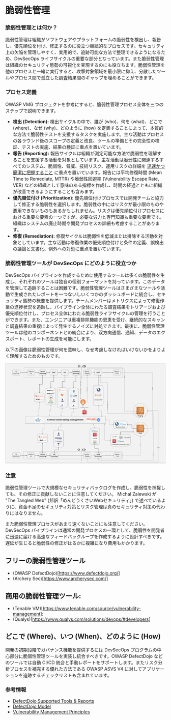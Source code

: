 # 脆弱性管理

### 脆弱性管理とは何か？
脆弱性管理は組織がソフトウェアやプラットフォームの脆弱性を検出し、報告し、優先順位を付け、修正するのに役立つ継続的なプロセスです。セキュリティ上の欠陥を管理しやすく、実用的で、追跡可能な方法で整理できるようになるため、DevSecOps ライフサイクルの重要な部分となっています。また脆弱性管理は組織のセキュリティ態勢の可視化を実現するのにも役立ちます。脆弱性管理を他のプロセスと一緒に実行すると、攻撃対象領域を最小限に抑え、分散したツールやプロセス間で孤立した調査結果間のギャップを埋めることができます。

### プロセス定義

OWASP VMG プロジェクトを参考にすると、脆弱性管理プロセス全体を三つのステップで説明できます。

* **検出 (Detection):** 検出サイクルの中で、誰が (who)、何を (what)、どこで (where)、なぜ (why)、どのように (how) を定義することによって、本質的な方法で脆弱性テストを支援するタスクを実施します。主な活動はプロセスの各ラウンド後のスコープの定義と改良、ツールの準備とその完全性の検証、テストの実施、結果の検証に重点を置いています。
* **報告 (Reporting):** 報告サイクルは組織が測定可能な方法で脆弱性を理解することを支援する活動を対象としています。主な活動は脆弱性に関連するすべてのシステム、脆弱性、脅威、技術リスク、運用リスクの詳細を [迅速かつ簡潔に把握すること](https://www.linkedin.com/pulse/how-vulnerability-jeff-williams/) に重点を置いています。報告には平均修復時間 (Mean Time to Remediate, MTTR) や脆弱性回避率 (Vulnerability Escape Rate, VER) などの組織として意味のある指標を作成し、時間の経過とともに組織が改善できるようにすることも含みます。
* **優先順位付け (Prioritization):** 優先順位付けプロセスでは開発チームと協力して修正する脆弱性を選択します。脆弱性の中にはリスクが最小限のものや悪用できないものもあるかもしれません。リスクは優先順位付けプロセスにおける重要な要素の一つですが、必要な労力と専門知識も重要な要素です。組織はシステムの廃止時期や開発プロセスの詳細も考慮することがあります。
* **修復 (Remediation):** 修復サイクルは脆弱性を低減または排除する活動を対象としています。主な活動は修復作業の優先順位付けと条件の定義、誤検出の議論と文書化、例外への対処に重点を置いています。

### 脆弱性管理ツールが DevSecOps にどのように役立つか
DevSecOps パイプラインを作成するために使用するツールは多くの脆弱性を生成し、それぞれのツールは独自の個別フォーマットを持っています。このデータを管理して追跡することは困難です。脆弱性管理ツールはさまざまなツールや活動で生成されたレポートを一つないしいくつかのダッシュボードに統合し、セキュリティ態勢の概要を提供します。チームメンバーはメトリクスによって修復作業の進捗状況を追跡し、パイプライン全体にわたる調査結果をトリアージおよび優先順位付けし、プロセス全体にわたる脆弱性ライフサイクルの管理を行うことができます。また、エンジニアは重複排除機能の恩恵を受け、継続的なスキャンと調査結果の重複によって発生するノイズに対処できます。最後に、脆弱性管理ツールは他のコンポーネントとの統合により、双方向通信、通知、データのエクスポート、レポートの生成を可能にします。

以下の画像は脆弱性管理が何を意味し、なぜ考慮しなければいけないかをよりよく理解するためのものです。

![VM Inside Pipeline](/document/assets/images/Pipeline-view.png)

### 注意
脆弱性管理ツールで大規模なセキュリティバックログを作成し、脆弱性を捕捉しても、その修正に貢献しないことに注意してください。 Michal Zalewski が "The Tangled Web" (邦訳「めんどうくさいWebセキュリティ」) で述べているように、資金不足のセキュリティ対策とリスク管理は真のセキュリティ対策の代わりにはなりません。

また脆弱性管理プロセスがあまり速くないことにも注意してください。 DevSecOps パイプラインは通常の開発プロセスの一環として、脆弱性を開発者に迅速に届ける高速なフィードバックループを作成するように設計すべきです。遅延が生じると脆弱性の修正がはるかに複雑になり費用もかかります。

## フリーの脆弱性管理ツール

- (OWASP DefectDojo)[https://www.defectdojo.org/]
- (Archery Sec)[https://www.archerysec.com/]

## 商用の脆弱性管理ツール:

- (Tenable VM)[https://www.tenable.com/source/vulnerability-management]:
- (Qualys)[https://www.qualys.com/solutions/devops/#developers]
 

## どこで (Where)、いつ (When)、どのように (How)

開発の初期段階でガバナンス機能を提供するには DevSecOps プログラムの中心部分に脆弱性管理ツールを実装し統合すべきです。OWASP DefectDojo などのツールでは自動 CI/CD 統合と手動レポートをサポートします。またリスク分析プロセスを補完する優れた方法である OWASP ASVS V4 に対してアプリケーションを追跡するチェックリストも含まれています。

### 参考情報

+ [DefectDojo Supported Tools & Reports](https://defectdojo.github.io/django-DefectDojo/integrations/parsers/)
+ [DefectDojo Model](https://defectdojo.github.io/django-DefectDojo/usage/models/)
+ [Vulnerability Management Principles](https://www.tenable.com/principles/vulnerability-management-principles)
